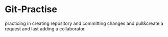 # Git-Practise
practicing in creating repository and committing changes and pull&amp;create a request and last adding a collaborator

